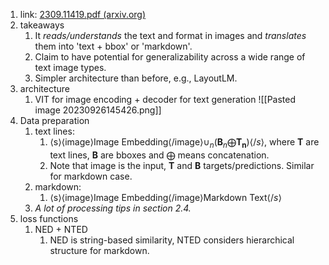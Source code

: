 1. link: [2309.11419.pdf (arxiv.org)](https://arxiv.org/pdf/2309.11419.pdf)
2. takeaways
	1. It *reads/understands* the text and format in images and *translates* them into 'text + bbox' or 'markdown'. 
	2. Claim to have potential for generalizability across a wide range of text image types.
	3. Simpler architecture than before, e.g., LayoutLM.
3. architecture
	1. VIT for image encoding + decoder for text generation ![[Pasted image 20230926145426.png]]
4. Data preparation
	1. text lines: 
		1. $\langle \text{s} \rangle \langle \text{image} \rangle \text{Image Embedding}\langle \text{/image} \rangle \cup_n(\mathbf{B}_n\bigoplus\mathbf{T_n}) \langle /s \rangle$, where $\mathbf{T}$ are text lines, $\mathbf{B}$ are bboxes and $\bigoplus$ means concatenation.
		2. Note that image is the input,  $\mathbf{T}$ and $\mathbf{B}$ targets/predictions. Similar for markdown case.
	2. markdown:
		1. $\langle \text{s} \rangle \langle \text{image} \rangle \text{Image Embedding}\langle \text{/image} \rangle \text{Markdown Text} \langle /s \rangle$
	3. *A lot of processing tips in section 2.4.*
5. loss functions
	1. NED + NTED
		1. NED is string-based similarity, NTED considers hierarchical structure for markdown.